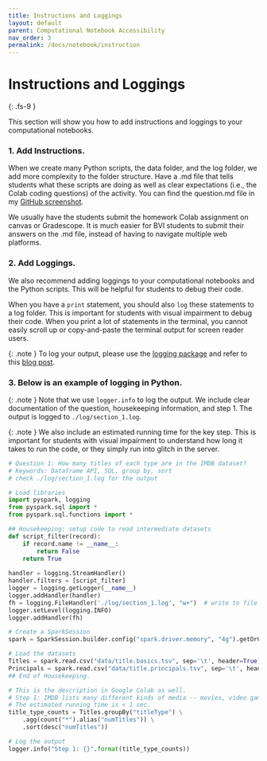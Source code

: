 ```yaml
---
title: Instructions and Loggings
layout: default
parent: Computational Notebook Accessibility
nav_order: 3
permalink: /docs/notebook/instruction
---
```


# Instructions and Loggings
{: .fs-9 }

This section will show you how to add instructions and loggings to your computational notebooks.

### 1. Add Instructions.

When we create many Python scripts, the data folder, and the log folder, we add more complexity to the folder structure. Have a .md file that tells students what these scripts are doing as well as clear expectations (i.e., the Colab coding questions) of the activity. You can find the question.md file in my [GitHub screenshot]({{site.baseurl}}/docs/notebook/organize#2-divide-the-colab-document-into-separate-python-scripts).

We usually have the students submit the homework Colab assignment on canvas or Gradescope. It is much easier for BVI students to submit their answers on the .md file, instead of having to navigate multiple web platforms. 

### 2. Add Loggings.

We also recommend adding loggings to your computational notebooks and the Python scripts. This will be helpful for students to debug their code. 

When you have a `print` statement, you should also `log` these statements to a log folder. This is important for students with visual impairment to debug their code. When you print a lot of statements in the terminal, you cannot easily scroll up or copy-and-paste the terminal output for screen reader users. 

{: .note }
To log your output, please use the [logging package](https://docs.python.org/3/library/logging.html) and refer to this [blog post](https://towardsdatascience.com/stop-using-print-and-start-using-logging-a3f50bc8ab0). 


### 3. Below is an example of logging in Python. 


{: .note }
Note that we use `logger.info` to log the output. We include clear documentation of the question, housekeeping information, and step 1. The output is logged to `./log/section_1.log`. 

{: .note }
We also include an estimated running time for the key step. This is important for students with visual impairment to understand how long it takes to run the code, or they simply run into glitch in the server.


```python
# Question 1: How many titles of each type are in the IMDB dataset?
# Keywords: Dataframe API, SQL, group by, sort
# check ./log/section_1.log for the output

# Load libraries
import pyspark, logging
from pyspark.sql import *
from pyspark.sql.functions import *

## Housekeeping: setup code to read intermediate datasets
def script_filter(record):
    if record.name != __name__:
        return False
    return True
    
handler = logging.StreamHandler()
handler.filters = [script_filter]
logger = logging.getLogger(__name__)
logger.addHandler(handler)
fh = logging.FileHandler('./log/section_1.log', "w+")  # write to file
logger.setLevel(logging.INFO)
logger.addHandler(fh)

# Create a SparkSession
spark = SparkSession.builder.config("spark.driver.memory", "4g").getOrCreate()

# Load the datasets
Titles = spark.read.csv("data/title.basics.tsv", sep='\t', header=True)
Principals = spark.read.csv("data/title.principals.tsv", sep='\t', header=True)
## End of Housekeeping.

# This is the description in Google Colab as well.
# Step 1: IMDB lists many different kinds of media -- movies, video games, TV episodes, etc. Let's group the IMDB titles by titleType and count how many records exist belonging to each title type:
# The estimated running time is < 1 sec.
title_type_counts = Titles.groupBy("titleType") \
    .agg(count("*").alias("numTitles")) \
    .sort(desc("numTitles"))

# Log the output
logger.info("Step 1: {}".format(title_type_counts))
```
